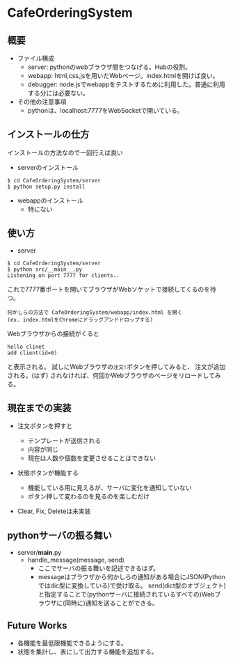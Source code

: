 # CafeOrderingSystem
## 概要
* ファイル構成
	* server: pythonのwebブラウザ間をつなげる。Hubの役割。
	* webapp: html,css,jsを用いたWebページ。index.htmlを開けば良い。
	* debugger: node.jsでwebappをテストするために利用した。普通に利用する分には必要ない。
* その他の注意事項
	* pythonは、localhost:7777をWebSocketで開いている。

## インストールの仕方
インストールの方法なので一回行えば良い
* serverのインストール
```
$ cd CafeOrderingSystem/server
$ python setup.py install
```

* webappのインストール
	* 特にない

## 使い方
* server
```
$ cd CafeOrderingSystem/server
$ python src/__main__.py
Listening on port 7777 for clients..
```
これで7777番ポートを開いてブラウザがWebソケットで接続してくるのを待つ。

```
何かしらの方法で CafeOrderingSystem/webapp/index.html を開く
(ex. index.htmlをChromeにドラッグアンドドロップする)
```
Webブラウザからの接続がくると

```
hello clinet
add client(id=0)
```

と表示される。
試しにWebブラウザの`注文!`ボタンを押してみると、
注文が追加される。(はず)
されなければ、何回かWebブラウザのページをリロードしてみる。

## 現在までの実装
* 注文ボタンを押すと
	* テンプレートが送信される
	* 内容が同じ
	* 現在は人数や個数を変更させることはできない

* 状態ボタンが機能する
	* 機能している用に見えるが、サーバに変化を通知していない
	* ボタン押して変わるのを見るのを楽しむだけ

* Clear, Fix, Deleteは未実装

## pythonサーバの振る舞い
* server/__main__.py
	* handle_message(message, send)
		* ここでサーバの振る舞いを記述できるはず。
		* messageはブラウザから何かしらの通知がある場合にJSON(Pythonではdic型に変換している)で受け取る。
		send(dict型のオブジェクト)と指定することで(pythonサーバに接続されているすべての)Webブラウザに(同時に)通知を送ることができる。

## Future Works
* 各機能を最低限機能できるようにする。
* 状態を集計し、表にして出力する機能を追加する。